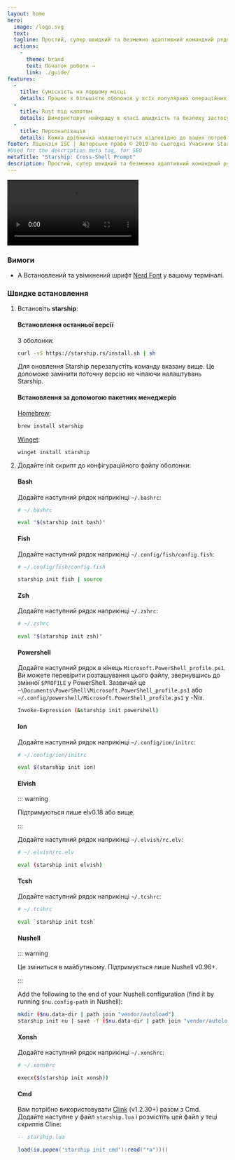 ```yaml
---
layout: home
hero:
  image: /logo.svg
  text:
  tagline: Простий, супер швидкий та безмежно адаптивний командний рядок для будь-якої оболонки!
  actions:
    - 
      theme: brand
      text: Початок роботи →
      link: ./guide/
features:
  - 
    title: Сумісність на першому місці
    details: Працює з більшістю оболонок у всіх популярних операційних системах. Можна використовувати будь-де!
  - 
    title: Rust під капотом
    details: Використовує найкращу в класі швидкість та безпеку застосунків створених за допомогою Rust, що робить ваш командний рядок швидким та надійним.
  - 
    title: Персоналізація
    details: Кожна дрібничка налаштовується відповідно до ваших потреб, щоб зробити командний рядок аскетичним чи багатофункціональним, таким, яким ви б хотіли б його бачити.
footer: Ліцензія ISC | Авторське право © 2019-по сьогодні Учасники Starship
#Used for the description meta tag, for SEO
metaTitle: "Starship: Cross-Shell Prompt"
description: Простий, супер швидкий та безмежно адаптивний командний рядок для будь-якої оболонки! Показує потрібну інформацію залишаючись блискучим та мінімальним. Швидке встановлення доступне для Bash, Fish, ZSH, Ion, Tcsh, Elvish, Nu, Xonsh, Cmd і PowerShell.
---
```


<script setup>
import { onMounted } from 'vue'

onMounted(() => {
  const urlParams = new URLSearchParams(window.location.search)
  if (urlParams.has('uwu') || urlParams.has('kawaii')) {
    const img = document.querySelector('.VPHero .VPImage.image-src')
    img.classList.add('uwu')
    img.src = '/logo-uwu.png'
    img.alt = 'Kawaii Starship Logo by @sawaratsuki1004'
  }
})
</script>

<video class="demo-video" muted autoplay loop playsinline>
  <source src="/demo.webm" type="video/webm">
  <source src="/demo.mp4" type="video/mp4">
</video>

### Вимоги

- A Встановлений та увімкнений шрифт [Nerd Font](https://www.nerdfonts.com/) у вашому терміналі.

### Швидке встановлення

1. Встановіть **starship**:


   #### Встановлення останньої версії

   З оболонки:

   ```sh
   curl -sS https://starship.rs/install.sh | sh
   ```

   Для оновлення Starship перезапустіть команду вказану вище. Це допоможе замінити поточну версію не чіпаючи налаштувань Starship.


   #### Встановлення за допомогою пакетних менеджерів

   [Homebrew](https://brew.sh/):

   ```sh
   brew install starship
   ```

   [Winget](https://github.com/microsoft/winget-cli):

   ```powershell
   winget install starship
   ```

1. Додайте init скрипт до конфігураційного файлу оболонки:


   #### Bash

   Додайте наступний рядок наприкінці `~/.bashrc`:

   ```sh
   # ~/.bashrc

   eval "$(starship init bash)"
   ```


   #### Fish

   Додайте наступний рядок наприкінці `~/.config/fish/config.fish`:

   ```sh
   # ~/.config/fish/config.fish

   starship init fish | source
   ```


   #### Zsh

   Додайте наступний рядок наприкінці `~/.zshrc`:

   ```sh
   # ~/.zshrc

   eval "$(starship init zsh)"
   ```


   #### Powershell

   Додайте наступний рядок в кінець `Microsoft.PowerShell_profile.ps1`. Ви можете перевірити розташування цього файлу, звернувшись до змінної `$PROFILE` у PowerShell. Зазвичай це `~\Documents\PowerShell\Microsoft.PowerShell_profile.ps1` або `~/.config/powershell/Microsoft.PowerShell_profile.ps1` у -Nix.

   ```sh
   Invoke-Expression (&starship init powershell)
   ```


   #### Ion

   Додайте наступний рядок наприкінці `~/.config/ion/initrc`:

   ```sh
   # ~/.config/ion/initrc

   eval $(starship init ion)
   ```


   #### Elvish

   ::: warning

   Підтримуються лише elv0.18 або вище.

   :::

   Додайте наступний рядок наприкінці `~/.elvish/rc.elv`:

   ```sh
   # ~/.elvish/rc.elv

   eval (starship init elvish)
   ```


   #### Tcsh

   Додайте наступний рядок наприкінці `~/.tcshrc`:

   ```sh
   # ~/.tcshrc

   eval `starship init tcsh`
   ```


   #### Nushell

   ::: warning

   Це зміниться в майбутньому. Підтримується лише Nushell v0.96+.

   :::

   Add the following to the end of your Nushell configuration (find it by running `$nu.config-path` in Nushell):

   ```sh
   mkdir ($nu.data-dir | path join "vendor/autoload")
   starship init nu | save -f ($nu.data-dir | path join "vendor/autoload/starship.nu")
   ```


   #### Xonsh

   Додайте наступний рядок наприкінці `~/.xonshrc`:

   ```sh
   # ~/.xonshrc

   execx($(starship init xonsh))
   ```


   #### Cmd

   Вам потрібно використовувати [Clink](https://chrisant996.github.io/clink/clink.html) (v1.2.30+) разом з Cmd. Додайте наступне у файл `starship.lua` і розмістіть цей файл у теці скриптів Cline:

   ```lua
   -- starship.lua

   load(io.popen('starship init cmd'):read("*a"))()
   ```
